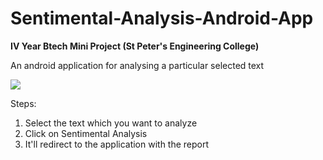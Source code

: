 
# Sentimental-Analysis-Android-App
**IV Year Btech Mini Project (St Peter's Engineering College)**

An android application for analysing a particular selected text


![](https://i.imgur.com/2N8XXZo.gif)


Steps:
1. Select the text which you want to analyze
2. Click on Sentimental Analysis
3. It'll redirect to the application with the report

